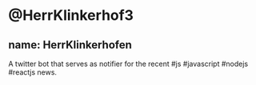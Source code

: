 # @HerrKlinkerhof3
## name: HerrKlinkerhofen
A twitter bot that serves as notifier for the recent #js #javascript #nodejs #reactjs news.
